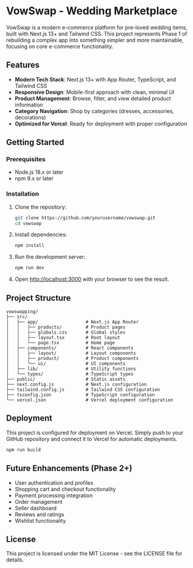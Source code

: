# VowSwap - Wedding Marketplace

VowSwap is a modern e-commerce platform for pre-loved wedding items, built with Next.js 13+ and Tailwind CSS. This project represents Phase 1 of rebuilding a complex app into something simpler and more maintainable, focusing on core e-commerce functionality.

## Features

- **Modern Tech Stack**: Next.js 13+ with App Router, TypeScript, and Tailwind CSS
- **Responsive Design**: Mobile-first approach with clean, minimal UI
- **Product Management**: Browse, filter, and view detailed product information
- **Category Navigation**: Shop by categories (dresses, accessories, decorations)
- **Optimized for Vercel**: Ready for deployment with proper configuration

## Getting Started

### Prerequisites

- Node.js 18.x or later
- npm 9.x or later

### Installation

1. Clone the repository:
   ```bash
   git clone https://github.com/yourusername/vowswap.git
   cd vowswap
   ```

2. Install dependencies:
   ```bash
   npm install
   ```

3. Run the development server:
   ```bash
   npm run dev
   ```

4. Open [http://localhost:3000](http://localhost:3000) with your browser to see the result.

## Project Structure

```
vowswapping/
├── src/
│   ├── app/                  # Next.js App Router
│   │   ├── products/         # Product pages
│   │   ├── globals.css       # Global styles
│   │   ├── layout.tsx        # Root layout
│   │   └── page.tsx          # Home page
│   ├── components/           # React components
│   │   ├── layout/           # Layout components
│   │   ├── product/          # Product components
│   │   └── ui/               # UI components
│   ├── lib/                  # Utility functions
│   └── types/                # TypeScript types
├── public/                   # Static assets
├── next.config.js            # Next.js configuration
├── tailwind.config.js        # Tailwind CSS configuration
├── tsconfig.json             # TypeScript configuration
└── vercel.json               # Vercel deployment configuration
```

## Deployment

This project is configured for deployment on Vercel. Simply push to your GitHub repository and connect it to Vercel for automatic deployments.

```bash
npm run build
```

## Future Enhancements (Phase 2+)

- User authentication and profiles
- Shopping cart and checkout functionality
- Payment processing integration
- Order management
- Seller dashboard
- Reviews and ratings
- Wishlist functionality

## License

This project is licensed under the MIT License - see the LICENSE file for details.

